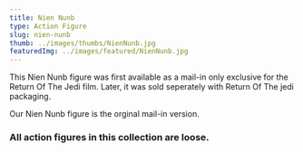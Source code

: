 ```yaml
---
title: Nien Nunb
type: Action Figure
slug: nien-nunb
thumb: ../images/thumbs/NienNunb.jpg
featuredImg: ../images/featured/NienNunb.jpg
---
```


This Nien Nunb figure was first available as a mail-in only exclusive for the Return Of The Jedi film.  Later, it was sold seperately with Return Of The jedi packaging.

Our Nien Nunb figure is the orginal mail-in version.

### All action figures in this collection are loose.